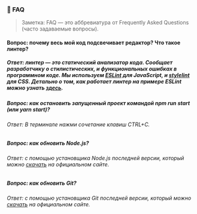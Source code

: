 ### 🤔 FAQ

> Заметка: FAQ — это аббревиатура от Frequently Asked Questions (часто задаваемые вопросы).

#### Вопрос: почему весь мой код подсвечивает редактор? Что такое линтер?
##### Ответ: линтер — это статический анализатор кода. Сообщает разработчику о стилистических, и функциональных ошибках в программном коде. Мы используем [ESLint](https://eslint.org/) для JavaScript, и [stylelint](https://stylelint.io/) для CSS. Детально о том, как работает линтер на примере ESLint можно узнать [здесь](https://www.youtube.com/watch?v=hppJw2REb8g).

##### Вопрос: как остановить запущенный проект командой npm run start (или yarn start)?
###### Ответ: В терминале нажми сочетание клавиш CTRL+C.

##### Вопрос: как обновить Node.js?
###### Ответ: с помощью установщика Node.js последней версии, который можно [скачать](https://nodejs.org/en/) на официальном сайте.

##### Вопрос: как обновить Git?
###### Ответ: с помощью установщика Git последней версии, который можно [скачать](https://git-scm.com/download/) на официальном сайте.
